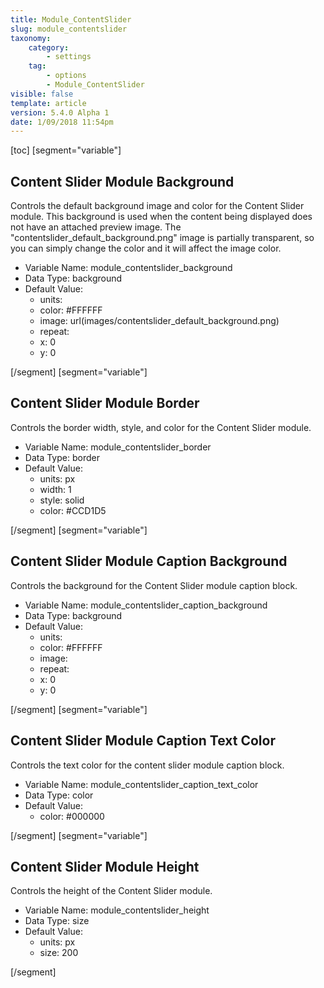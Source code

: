 ```yaml
---
title: Module_ContentSlider
slug: module_contentslider
taxonomy:
    category:
        - settings
    tag:
        - options
        - Module_ContentSlider
visible: false
template: article
version: 5.4.0 Alpha 1
date: 1/09/2018 11:54pm
---
```


[toc]
[segment="variable"]

## Content Slider Module Background
Controls the default background image and color for the Content Slider module. This background is used when the content being displayed does not have an attached preview image. The &quot;contentslider_default_background.png&quot; image is partially transparent, so you can simply change the color and it will affect the image color.



- Variable Name: module_contentslider_background
- Data Type: background
- Default Value: 
	- units: 
	- color: #FFFFFF
	- image: url(images/contentslider_default_background.png)
	- repeat: 
	- x: 0
	- y: 0


[/segment]
[segment="variable"]

## Content Slider Module Border
Controls the border width, style, and color for the Content Slider module.



- Variable Name: module_contentslider_border
- Data Type: border
- Default Value: 
	- units: px
	- width: 1
	- style: solid
	- color: #CCD1D5


[/segment]
[segment="variable"]

## Content Slider Module Caption Background
Controls the background for the Content Slider module caption block.



- Variable Name: module_contentslider_caption_background
- Data Type: background
- Default Value: 
	- units: 
	- color: #FFFFFF
	- image: 
	- repeat: 
	- x: 0
	- y: 0


[/segment]
[segment="variable"]

## Content Slider Module Caption Text Color
Controls the text color for the content slider module caption block.



- Variable Name: module_contentslider_caption_text_color
- Data Type: color
- Default Value: 
	- color: #000000


[/segment]
[segment="variable"]

## Content Slider Module Height
Controls the height of the Content Slider module.



- Variable Name: module_contentslider_height
- Data Type: size
- Default Value: 
	- units: px
	- size: 200


[/segment]
